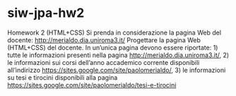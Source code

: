 # siw-jpa-hw2

Homework 2 (HTML+CSS)
Si prenda in considerazione la pagina Web del docente: http://merialdo.dia.uniroma3.it/
Progettare la pagina Web (HTML+CSS) del docente. In un’unica pagina devono essere riportate: 1) tutte le
informazioni presenti nella pagina http://merialdo.dia.uniroma3.it/, 2) le informazioni sui corsi dell’anno
accademico corrente disponibili all’indirizzo https://sites.google.com/site/paolomerialdo/, 3) le informazioni
su tesi e tirocini disponibili alla pagina https://sites.google.com/site/paolomerialdo/tesi-e-tirocini
